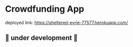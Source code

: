# Crowdfunding App

deployed link:
https://sheltered-eyrie-77577.herokuapp.com/


## 🚧 under development 🚧